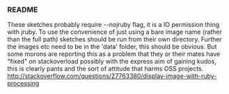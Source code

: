 ### README

These sketches probably require --nojruby flag, it is a IO permission thing with jruby.
To use the convenience of just using a bare image name (rather than the full path) sketches should be run from their own directory.  Further the images etc need to be in the 'data' folder, this should be obvious. But some morons are reporting this as a problem that they or their mates have "fixed" on stackoverload possibly with the express aim of gaining kudos, this is clearly pants and the sort of attitude that harms OSS projects.
http://stackoverflow.com/questions/27763380/display-image-with-ruby-processing

